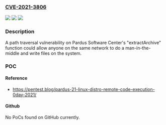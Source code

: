### [CVE-2021-3806](https://cve.mitre.org/cgi-bin/cvename.cgi?name=CVE-2021-3806)
![](https://img.shields.io/static/v1?label=Product&message=Pardus%20Software%20Center&color=blue)
![](https://img.shields.io/static/v1?label=Version&message=%3C%200.1.0~beta10%20&color=brighgreen)
![](https://img.shields.io/static/v1?label=Vulnerability&message=CWE-22%20Improper%20Limitation%20of%20a%20Pathname%20to%20a%20Restricted%20Directory%20('Path%20Traversal')&color=brighgreen)

### Description

A path traversal vulnerability on Pardus Software Center's "extractArchive" function could allow anyone on the same network to do a man-in-the-middle and write files on the system.

### POC

#### Reference
- https://pentest.blog/pardus-21-linux-distro-remote-code-execution-0day-2021/

#### Github
No PoCs found on GitHub currently.

